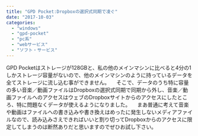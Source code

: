 ```yaml
---
title: "GPD Pocket:Dropboxの選択式同期で凌ぐ"
date: "2017-10-03"
categories: 
  - "windows"
  - "gpd-pocket"
  - "pc系"
  - "webサービス"
  - "ソフト・サービス"
---
```


GPD Pocketはストレージが128GBと、私の他のメインマシンに比べると4分の1しかストレージ容量がないので、他のメインマシンのように持っているデータを全てストレージに流し込む事ができません。 　そこで、データのうち特に容量の多い音楽／動画ファイルはDropboxの選択式同期で同期から外し、音楽／動画ファイルへのアクセスはウェブのDropboxサイトからのアクセスにしたところ、特に問題なくデータが使えるようになりました。 　まあ普通に考えて音楽や動画はファイルへの書き込みや書き換えはめったに発生しないメディアファイルなので、読み込みさえできればいいと割り切ってDropboxからのアクセスに限定してしまうのは断然ありだと思いますのでぜひお試し下さい。
